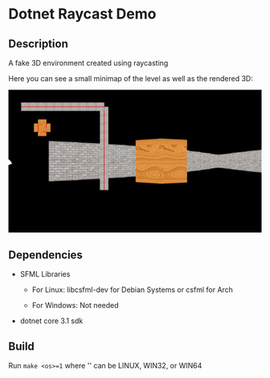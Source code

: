 # Dotnet Raycast Demo

## Description

A fake 3D environment created using raycasting

Here you can see a small minimap of the level as well as the rendered 3D:

![screenshot](./img/screenshot.png)

## Dependencies

 - SFML Libraries
 
   + For Linux: libcsfml-dev for Debian Systems or csfml for Arch
   
   + For Windows: Not needed
   
 - dotnet core 3.1 sdk

## Build

Run `make <os>=1` where '<os>' can be LINUX, WIN32, or WIN64
